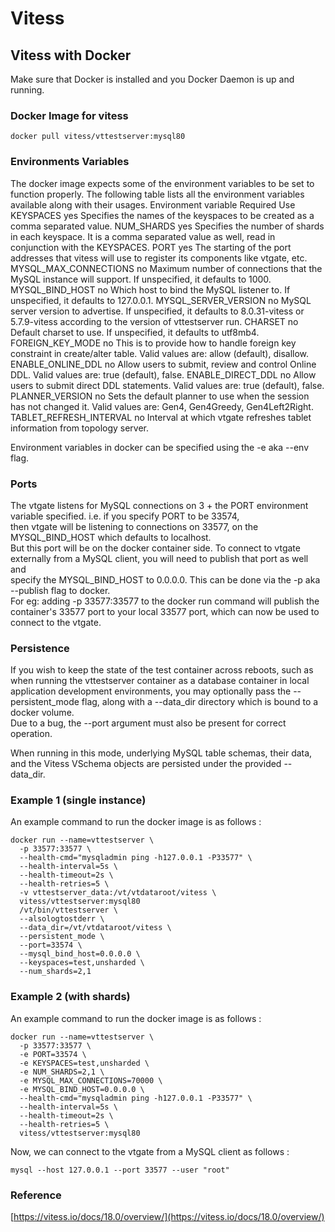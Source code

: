 # Vitess

## Vitess with Docker
Make sure that Docker is installed and you Docker Daemon is up and running.

### Docker Image for vitess
`docker pull vitess/vttestserver:mysql80`

### Environments Variables
The docker image expects some of the environment variables to be set to function properly. The following table lists all the environment variables available along with their usages.
Environment variable	Required	Use
KEYSPACES	yes	Specifies the names of the keyspaces to be created as a comma separated value.
NUM_SHARDS	yes	Specifies the number of shards in each keyspace. It is a comma separated value as well, read in conjunction with the KEYSPACES.
PORT	yes	The starting of the port addresses that vitess will use to register its components like vtgate, etc.
MYSQL_MAX_CONNECTIONS	no	Maximum number of connections that the MySQL instance will support. If unspecified, it defaults to 1000.
MYSQL_BIND_HOST	no	Which host to bind the MySQL listener to. If unspecified, it defaults to 127.0.0.1.
MYSQL_SERVER_VERSION	no	MySQL server version to advertise. If unspecified, it defaults to 8.0.31-vitess or 5.7.9-vitess according to the version of vttestserver run.
CHARSET	no	Default charset to use. If unspecified, it defaults to utf8mb4.
FOREIGN_KEY_MODE	no	This is to provide how to handle foreign key constraint in create/alter table. Valid values are: allow (default), disallow.
ENABLE_ONLINE_DDL	no	Allow users to submit, review and control Online DDL. Valid values are: true (default), false.
ENABLE_DIRECT_DDL	no	Allow users to submit direct DDL statements. Valid values are: true (default), false.
PLANNER_VERSION	no	Sets the default planner to use when the session has not changed it. Valid values are: Gen4, Gen4Greedy, Gen4Left2Right.
TABLET_REFRESH_INTERVAL	no	Interval at which vtgate refreshes tablet information from topology server.

Environment variables in docker can be specified using the -e aka --env flag.

### Ports
The vtgate listens for MySQL connections on 3 + the PORT environment variable specified. i.e. if you specify PORT to be 33574,  
then vtgate will be listening to connections on 33577, on the MYSQL_BIND_HOST which defaults to localhost.  
But this port will be on the docker container side. To connect to vtgate externally from a MySQL client, you will need to publish that port as well and  
specify the MYSQL_BIND_HOST to 0.0.0.0. This can be done via the -p aka --publish flag to docker.  
For eg: adding -p 33577:33577 to the docker run command will publish the container's 33577 port to your local 33577 port, which can now be used to connect to the vtgate.

### Persistence
If you wish to keep the state of the test container across reboots, such as when running the vttestserver container as a database container in local application development environments, you may optionally pass the --persistent_mode flag, along with a --data_dir directory which is bound to a docker volume.  
Due to a bug, the --port argument must also be present for correct operation.

When running in this mode, underlying MySQL table schemas, their data, and the Vitess VSchema objects are persisted under the provided --data_dir.

### Example 1 (single instance)
An example command to run the docker image is as follows :
```
docker run --name=vttestserver \
  -p 33577:33577 \
  --health-cmd="mysqladmin ping -h127.0.0.1 -P33577" \
  --health-interval=5s \
  --health-timeout=2s \
  --health-retries=5 \
  -v vttestserver_data:/vt/vtdataroot/vitess \
  vitess/vttestserver:mysql80
  /vt/bin/vttestserver \
  --alsologtostderr \
  --data_dir=/vt/vtdataroot/vitess \
  --persistent_mode \
  --port=33574 \
  --mysql_bind_host=0.0.0.0 \
  --keyspaces=test,unsharded \
  --num_shards=2,1
```
### Example 2 (with shards)
An example command to run the docker image is as follows :

```
docker run --name=vttestserver \
  -p 33577:33577 \
  -e PORT=33574 \
  -e KEYSPACES=test,unsharded \
  -e NUM_SHARDS=2,1 \
  -e MYSQL_MAX_CONNECTIONS=70000 \
  -e MYSQL_BIND_HOST=0.0.0.0 \
  --health-cmd="mysqladmin ping -h127.0.0.1 -P33577" \
  --health-interval=5s \
  --health-timeout=2s \
  --health-retries=5 \
  vitess/vttestserver:mysql80
```
Now, we can connect to the vtgate from a MySQL client as follows :

`mysql --host 127.0.0.1 --port 33577 --user "root"`

### Reference
[https://vitess.io/docs/18.0/overview/](https://vitess.io/docs/18.0/overview/)
